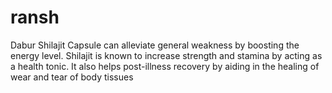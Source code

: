 # ransh
Dabur Shilajit Capsule can alleviate general weakness by boosting the energy level. Shilajit is known to increase strength and stamina by acting as a health tonic. It also helps post-illness recovery by aiding in the healing of wear and tear of body tissues
